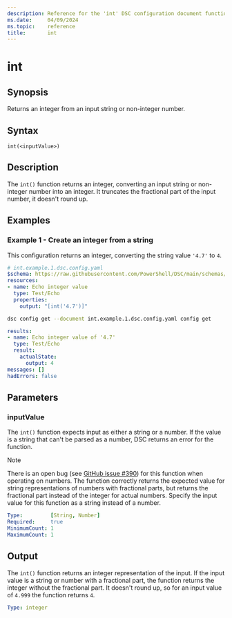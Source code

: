 ```yaml
---
description: Reference for the 'int' DSC configuration document function
ms.date:     04/09/2024
ms.topic:    reference
title:       int
---
```


# int

## Synopsis

Returns an integer from an input string or non-integer number.

## Syntax

```Syntax
int(<inputValue>)
```

## Description

The `int()` function returns an integer, converting an input string or non-integer number into an
integer. It truncates the fractional part of the input number, it doesn't round up.

## Examples

### Example 1 - Create an integer from a string

This configuration returns an integer, converting the string value `'4.7'` to `4`.

```yaml
# int.example.1.dsc.config.yaml
$schema: https://raw.githubusercontent.com/PowerShell/DSC/main/schemas/2023/10/config/document.json
resources:
- name: Echo integer value
  type: Test/Echo
  properties:
    output: "[int('4.7')]"
```

```bash
dsc config get --document int.example.1.dsc.config.yaml config get
```

```yaml
results:
- name: Echo integer value of '4.7'
  type: Test/Echo
  result:
    actualState:
      output: 4
messages: []
hadErrors: false
```

## Parameters

### inputValue

The `int()` function expects input as either a string or a number. If the value is a string that
can't be parsed as a number, DSC returns an error for the function.

> [!NOTE]
> There is an open bug (see [GitHub issue #390][#390]) for this function when operating on numbers.
> The function correctly returns the expected value for string representations of numbers with
> fractional parts, but returns the fractional part instead of the integer for actual numbers.
> Specify the input value for this function as a string instead of a number.

```yaml
Type:         [String, Number]
Required:     true
MinimumCount: 1
MaximumCount: 1
```

## Output

The `int()` function returns an integer representation of the input. If the input value is a string
or number with a fractional part, the function returns the integer without the fractional part. It
doesn't round up, so for an input value of `4.999` the function returns `4`.

```yaml
Type: integer
```

<!-- Link reference definitions -->
[#390]: https://github.com/PowerShell/DSC/issues/390
